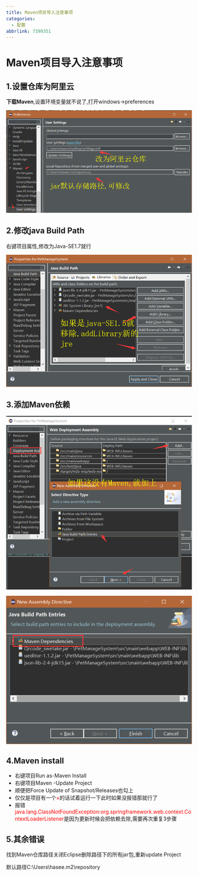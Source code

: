 ```yaml
---
title: Maven项目导入注意事项
categories:
  - 配置
abbrlink: 7399351
---
```




# Maven项目导入注意事项
<!--more-->

## 1.设置仓库为阿里云

**下载Maven**,设置环境变量就不说了,打开windows->preferences

![1561172849059](Maven项目导入注意事项/1561172849059.png)

## 2.修改java Build Path

右键项目属性,修改为Java-SE1.7就行

![1561174500100](Maven项目导入注意事项/1561174500100.png)

## 3.添加Maven依赖

![1561174789763](Maven项目导入注意事项/1561174789763.png)

![1561174830716](Maven项目导入注意事项/1561174830716.png)

## 4.Maven install

- 右键项目Run as-Maven Install
- 右键项目Maven -Update Project
- 顺便把Force Update of Snapshot/Releases也勾上
- 仅仅是项目有一个<font style="color:red">×</font>的话试着运行一下此时如果没报错那就行了
- 报错<font style="color:red">java.lang.ClassNotFoundException:org.springframework.web.context.ContextLoaderListener</font>是因为更新时候会把依赖去除,需要再次重复3步骤

## 5.其余错误

找到Maven仓库路径关闭Eclipse删除路径下的所有jar包,重新update Project

默认路径C:\Users\hasee\.m2\repository





